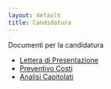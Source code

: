 ```yaml
---
layout: default
title: Candidatura
---
```

Documenti per la candidatura
- [Lettera di Presentazione](_docs/Candidatura/LetteraDiPresentazione.pdf)
- [Preventivo Costi](_docs/Candidatura/PreventivoCosti.pdf)
- [Analisi Capitolati](_docs/Candidatura/AnalisiCapitolati.pdf)
